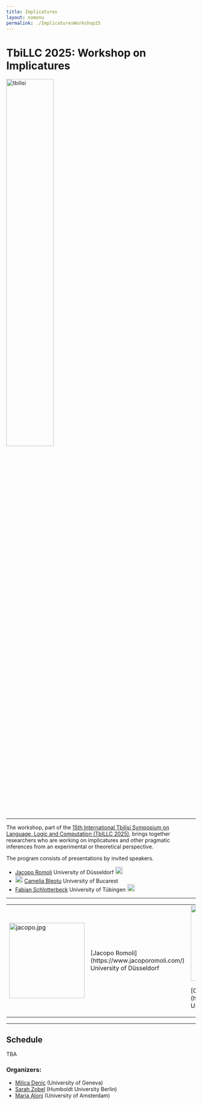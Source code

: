 ```yaml
---
title: Implicatures  
layout: nomenu
permalink: ./ImplicaturesWorkshop25
---
```

# TbiLLC 2025: Workshop on Implicatures

<a href="https://events.illc.uva.nl/Tbilisi/Tbilisi2025/" target="_blank">
  <img src="{{ site.baseurl }}/resources/tbilisi.jpeg" alt="tbilisi" width="50%" class="TbiLLC 2025"/>
</a>
<hr/>

The workshop, part of the [15th International Tbilisi Symposium on Language, Logic and Computation (TbILLC 2025)](https://events.illc.uva.nl/Tbilisi/Tbilisi2025/),
brings together researchers who are working on implicatures and other pragmatic inferences from an experimental or theoretical perspective.<br>

The program consists of presentations by invited speakers.

* [Jacopo Romoli](https://www.jacoporomoli.com/)  University of Düsseldorf <img src="{{ site.baseurl }}/resources/Jacopo.jpg" alt="jacopo.jpg" width="20"><br>
* <img src="{{ site.baseurl }}/resources/Camelia.jpg" alt="Camelia.jpg" width="20"> [Camelia Bleotu](https://www.adinacameliableotu.com/) University of Bucarest<br>
* [Fabian Schlotterbeck](https://fabianschlotterbeck.github.io/) University of Tübingen  <img src="{{ site.baseurl }}/resources/Fabian.jpg" alt="Fabian.jpg" width="20"><br>

<center>
  <hr class="bookcover"/>
  <table>
    <tbody>
      <tr>
        <td class="bookcover">
          <a href="https://www.jacoporomoli.com/">
            <img src="{{ site.baseurl }}/resources/Jacopo.jpg" alt="jacopo.jpg" width="200">
          </a>
        </td>
        <td>
         [Jacopo Romoli](https://www.jacoporomoli.com/)  University of Düsseldorf &nbsp;&nbsp;&nbsp;
        </td>
        <td class="bookcover">
          <a href="https://link.springer.com/book/10.1007/978-1-4471-4558-5">
            <img src="{{ site.baseurl }}/resources/Camelia.jpg" alt="Camelia.jpg" width="200">
          </a>
          <p> [Camelia Bleotu](https://www.adinacameliableotu.com/) University of Bucarest</p>
        </td>
         <td class="bookcover">
          <a href="https://www.jacoporomoli.com/">
            <img src="{{ site.baseurl }}/resources/Fabian.jpg" alt="Fabian.jpg" width="200">
          </a>
        </td>
        <td>
          &nbsp;&nbsp;&nbsp;
        </td>
      </tr>
    </tbody>
  </table>
  <hr class="bookcover"/>
</center>

## Schedule
TBA

### Organizers: 
* [Milica Denic](https://sites.google.com/view/milicadenic/) (University of Geneva)
* [Sarah Zobel](https://sarahzobel.net) (Humboldt University Berlin)
* [Maria Aloni](https://www.marialoni.org) (University of Amsterdam)
 

